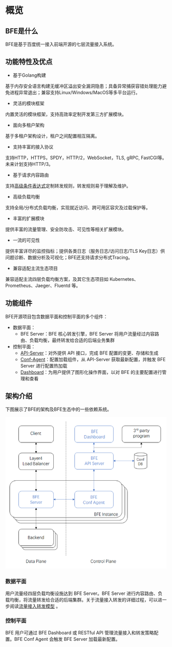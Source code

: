 # 概览

## BFE是什么

BFE是基于百度统一接入前端开源的七层流量接入系统。


## 功能特性及优点

* 基于Golang构建

基于内存安全语言构建无缓冲区溢出安全漏洞隐患；具备异常捕获容错处理能力避免进程异常退出；兼容支持Linux/Windows/MacOS等多平台运行。

* 灵活的模块框架

内置灵活的模块框架，支持高效率定制开发第三方扩展模块。

* 面向多租户架构

基于多租户架构设计，租户之间配置相互隔离。

* 支持丰富的接入协议

支持HTTP，HTTPS，SPDY，HTTP/2，WebSocket，TLS, gRPC, FastCGI等。未来计划支持HTTP/3。

* 基于请求内容路由

支持[高级条件表达式](../condition/condition_grammar.md)定制转发规则，转发规则易于理解及维护。

* 高级负载均衡

支持全局/分布式负载均衡，实现就近访问、跨可用区容灾及过载保护等。

* 丰富的扩展模块

提供丰富的流量管理、安全防攻击、可见性等相关扩展模块。

* 一流的可见性

提供丰富详尽的监控指标；提供各类日志（服务日志/访问日志/TLS Key日志）供问题诊断、数据分析及可视化；BFE还支持请求分布式Tracing。

* 兼容适配主流生态项目

兼容适配主流四层负载均衡方案，及其它生态项目如 Kubernetes、Prometheus、Jaeger、Fluentd 等。


## 功能组件

BFE开源项目包含数据平面和控制平面的多个组件：

- 数据平面：
  - BFE Server：BFE 核心转发引擎，BFE Server 将用户流量经过内容路由、负载均衡，最终转发给合适的后端业务集群
- 控制平面：
  - [API-Server](https://github.com/bfenetworks/api-server)：对外提供 API 接口，完成 BFE 配置的变更、存储和生成
  - [Conf-Agent](https://github.com/bfenetworks/conf-agent)：配置加载组件，从 API-Server 获取最新配置，并触发 BFE Server 进行配置热加载
  - [Dashboard](https://github.com/bfenetworks/dashboard)：为用户提供了图形化操作界面，以对 BFE 的主要配置进行管理和查看


## 架构介绍

下图展示了BFE的架构及BFE生态中的一些依赖系统。

![BFE架构](../../images/bfe-arch.png)

### 数据平面

用户流量经四层负载均衡设施达到 BFE Server。BFE Server 进行内容路由、负载均衡，将流量转发给合适的后端集群。关于流量接入转发的详细过程，可以进一步阅读[流量接入转发模型](forward_model.md) 。

### 控制平面

BFE 用户可通过 BFE Dashboard 或 RESTful API 管理流量接入和转发策略配置。BFE Conf Agent 会触发 BFE Server 加载最新配置。 

